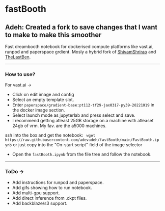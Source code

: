# fastBooth

## Adeh: Created a fork to save changes that I want to make to make this smoother

Fast dreambooth notebook for dockerised compute platforms like vast.ai, runpod and paperspace grdient.
Mosly a hybrid fork of [ShivamShrirao](https://github.com/ShivamShrirao/diffusers) and [TheLastBen](https://github.com/TheLastBen/fast-stable-diffusion).

---
### How to use?


For vast.ai ->

- Click on edit image and config
- Select an empty template slot.
- Enter `paperspace/gradient-base:pt112-tf29-jax0317-py39-20221019` in the docker image section.
- Select launch mode as jupyterlab and press select and save.
- I recommend getting atleast 25GB storage on a machine with atleaset 24gb of vrm. My fav. are the a5000 machines.

ssh into the box and get the notebook:
`
wget https://raw.githubusercontent.com/adevadeh/fastBooth/main/FastBooth.ipynb`
or just copy into the "On-start script" field of the image selector

- Open the `fastBooth.ipynb` from the file tree and follow the notebook.

---
### ToDo ->
- Add instructions for runpod and paperspace.
- Add gifs showing how to run notebook.
- Add multi-gpu support.
- Add direct inference from .ckpt files.
- Add backblaze/s3 support.
